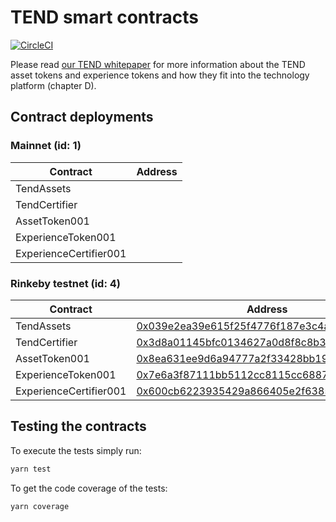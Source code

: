 # TEND smart contracts

[![CircleCI](https://circleci.com/gh/TendTechnologies/smart-contracts.svg?style=svg&circle-token=db7364e25c1e9cf27e58a79dac5de30af50ed16b)](https://circleci.com/gh/TendTechnologies/smart-contracts)

Please read [our TEND whitepaper](https://www.tend.swiss/files/TEND-white_paper-v1.6.pdf) for more information about the TEND asset tokens and experience tokens and how they fit into the technology platform (chapter D).

## Contract deployments

### Mainnet (id: 1)
|Contract|Address|
| --|--|
|TendAssets||
|TendCertifier||
|AssetToken001||
|ExperienceToken001||
|ExperienceCertifier001||

### Rinkeby testnet (id: 4)
|Contract|Address|
| --|--|
|TendAssets|[0x039e2ea39e615f25f4776f187e3c4a2afe6be9d8](https://rinkeby.etherscan.io/address/0x039e2ea39e615f25f4776f187e3c4a2afe6be9d8)|
|TendCertifier|[0x3d8a01145bfc0134627a0d8f8c8b37cb77006416](https://rinkeby.etherscan.io/address/0x3d8a01145bfc0134627a0d8f8c8b37cb77006416)|
|AssetToken001|[0x8ea631ee9d6a94777a2f33428bb196434690b1ba](https://rinkeby.etherscan.io/address/0x8ea631ee9d6a94777a2f33428bb196434690b1ba)|
|ExperienceToken001|[0x7e6a3f87111bb5112cc8115cc6887fbf999b789a](https://rinkeby.etherscan.io/address/0x7e6a3f87111bb5112cc8115cc6887fbf999b789a)|
|ExperienceCertifier001|[0x600cb6223935429a866405e2f63859f344c0105c](https://rinkeby.etherscan.io/address/0x600cb6223935429a866405e2f63859f344c0105c)|

## Testing the contracts

To execute the tests simply run:

```sh
yarn test
```

To get the code coverage of the tests:

```sh
yarn coverage
```
